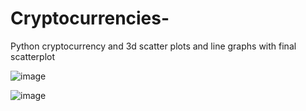 # Cryptocurrencies-
Python cryptocurrency and 3d scatter plots and line graphs with final scatterplot


![image](https://user-images.githubusercontent.com/107796290/204430327-6405865e-e9c7-4821-a807-6acb604faf75.png)










![image](https://user-images.githubusercontent.com/107796290/204430153-5648a299-0c10-41d5-868d-d5fb411e4465.png)
